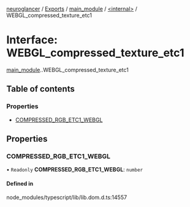 [neuroglancer](../README.md) / [Exports](../modules.md) / [main\_module](../modules/main_module.md) / [<internal\>](../modules/main_module._internal_.md) / WEBGL\_compressed\_texture\_etc1

# Interface: WEBGL\_compressed\_texture\_etc1

[main_module](../modules/main_module.md).[<internal>](../modules/main_module._internal_.md).WEBGL_compressed_texture_etc1

## Table of contents

### Properties

- [COMPRESSED\_RGB\_ETC1\_WEBGL](main_module._internal_.WEBGL_compressed_texture_etc1.md#compressed_rgb_etc1_webgl)

## Properties

### COMPRESSED\_RGB\_ETC1\_WEBGL

• `Readonly` **COMPRESSED\_RGB\_ETC1\_WEBGL**: `number`

#### Defined in

node_modules/typescript/lib/lib.dom.d.ts:14557
